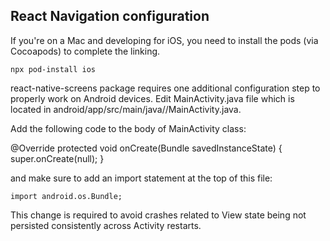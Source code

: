## React Navigation configuration
If you're on a Mac and developing for iOS, you need to install the pods (via Cocoapods) to complete the linking.

`npx pod-install ios`

react-native-screens package requires one additional configuration step to properly work on Android devices. Edit MainActivity.java file which is located in android/app/src/main/java/<your package name>/MainActivity.java.

Add the following code to the body of MainActivity class:

@Override
protected void onCreate(Bundle savedInstanceState) {
  super.onCreate(null);
}

and make sure to add an import statement at the top of this file:

`import android.os.Bundle;`

This change is required to avoid crashes related to View state being not persisted consistently across Activity restarts.

